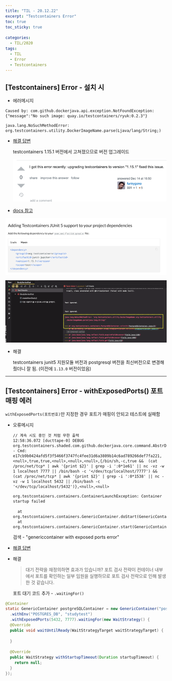 ```yaml
---
title: "TIL - 20.12.22"
excerpt: "Testcontainers Error"
toc: true
toc_sticky: true

categories:
  - TIL/2020
tags:
  - TIL
  - Error
  - Testcontainers
---
```


## [Testcontainers] Error - 설치 시

* 에러메시지

```
Caused by: com.github.dockerjava.api.exception.NotFoundException: {"message":"No such image: quay.io/testcontainers/ryuk:0.2.3"}
```

```
java.lang.NoSuchMethodError: org.testcontainers.utility.DockerImageName.parse(Ljava/lang/String;)
```

* [해결 답변](https://stackoverflow.com/questions/61887363/testcontainers-cant-pull-ryuk-image-quay-io-is-not-reachable)

  testcontainers 1.15.1 버전에서 고쳐졌으므로 버전 업그레이드

  ![image-20201223012346339](/assets/images/TIL/2020/image-20201223012346339.png)

* [docs 참고](https://www.testcontainers.org/test_framework_integration/junit_5)

![image-20201223011842065](/assets/images/TIL/2020/image-20201223011842065.png)

![image-20201223011759264](/assets/images/TIL/2020/image-20201223011759264.png)

* 해결

  testcontainers junit5 지원모듈 버전과 postgresql 버전을 최신버전으로 변경해줬더니 잘 됨. (이전에 `1.13.0` 버전이었음)

---


## [Testcontainers] Error - withExposedPorts() 포트매핑 에러

`withExposedPorts(포트번호)`만 지정한 경우 포트가 매핑이 안되고 테스트에 실패함

* 오류메시지

  ```
  // 계속 시도 중인 것 처럼 무한 출력
  12:58:36.072 [ducttape-0] DEBUG org.testcontainers.shaded.com.github.dockerjava.core.command.AbstrDockerCmd - Cmd: e17cb9b0424afd5f3f5466f3747fc4fee31d6a3809b14c6ad789266def7fa221,<null>,true,true,<null>,<null>,<null>,{/bin/sh,-c,true &&  (cat /proc/net/tcp* | awk '{print $2}' | grep -i ':0*1e61' || nc -vz -w 1 localhost 7777 || /bin/bash -c '</dev/tcp/localhost/7777') &&  (cat /proc/net/tcp* | awk '{print $2}' | grep -i ':0*1538' || nc -vz -w 1 localhost 5432 || /bin/bash -c '</dev/tcp/localhost/5432')},<null>,<null>
  ```

  ```
  org.testcontainers.containers.ContainerLaunchException: Container startup failed
  
  	at org.testcontainers.containers.GenericContainer.doStart(GenericContainer.java:330)
  	at org.testcontainers.containers.GenericContainer.start(GenericContainer.java:311)
  ```

  검색 - "genericcontainer with exposed ports error"

* [해결 답변](https://github.com/testcontainers/testcontainers-java/issues/1978)

* 해결

  > 대기 전략을 재정의하면 효과가 있습니까? 포트 검사 전략이 컨테이너 내부에서 포트를 확인하는 일부 임원을 실행하므로 포트 검사 전략으로 인해 발생한 것 같습니다.

  포트 대기 코드 추가 - `.waitingFor()`

```java
@Container
static GenericContainer postgreSQLContainer = new GenericContainer("postgres")
  .withEnv("POSTGRES_DB", "studytest")
  .withExposedPorts(5432, 7777).waitingFor(new WaitStrategy() {
  @Override
  public void waitUntilReady(WaitStrategyTarget waitStrategyTarget) {

  }

  @Override
  public WaitStrategy withStartupTimeout(Duration startupTimeout) {
    return null;
  }
});
```

